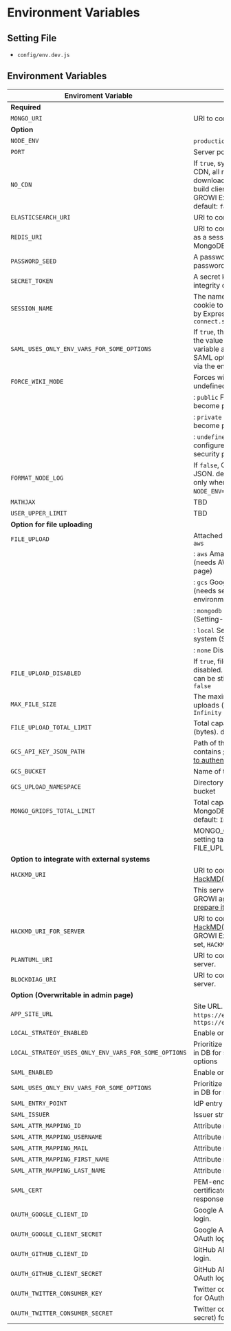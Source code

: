 # Environment Variables

## Setting File

* `config/env.dev.js`

## Environment Variables 

|Enviroment Variable|Description|
|---|---|
| **Required** ||
|`MONGO_URI`| URI to connect to MongoDB. |
| **Option** ||
|`NODE_ENV`| `production` OR `development`.|
|`PORT`|Server port. default: `3000`.|
|`NO_CDN`| If `true`, system doesn't use CDN, all resources will be downloaded from CDN when build client, and served by the GROWI Express server. default: `false`.|
|`ELASTICSEARCH_URI`| URI to connect to Elasticearch.|
|`REDIS_URI`| URI to connect to Redis (use it as a session store instead of MongoDB).|
|`PASSWORD_SEED`| A password seed used by password hash generator.|
|`SECRET_TOKEN`| A secret key for verifying the integrity of signed cookies.|
|`SESSION_NAME`| The name of the session ID cookie to set in the response by Express. default: `connect.sid`|
| `SAML_USES_ONLY_ENV_VARS_FOR_SOME_OPTIONS`| If `true`, the system uses only the value of the environment variable as the value of the SAML option that can be set via the environment variable.|
|`FORCE_WIKI_MODE`| Forces wiki mode. default: undefined|
| |: `public`   Forces all pages to become public|
| |: `private`  Forces all pages to become private|
| |: `undefined`  Publicity will be configured by the admin security page settings|
| `FORMAT_NODE_LOG`| If `false`, Output server log as JSON. defautl: `true` (Enabled only when `NODE_ENV=production`)|
|`MATHJAX` | TBD |
|`USER_UPPER_LIMIT`| TBD |
| **Option for file uploading** ||
| `FILE_UPLOAD`| Attached files storage. default: `aws`|
| |: `aws` Amazon Web Service S3 (needs AWS settings on Admin page)|
| |: `gcs` Google Cloud Storage (needs settings with environment variables)|
| |: `mongodb` MongoDB GridFS (Setting-less)|
| |:  `local` Server's Local file system (Setting-less)|
| |: `none`  Disable file uploading|
| `FILE_UPLOAD_DISABLED`| If `true`, file uploading will be disabled. However, the files can be still viewed. Default: `false`|
| `MAX_FILE_SIZE`| The maximum file size limit for uploads (bytes). default: `Infinity`|
| `FILE_UPLOAD_TOTAL_LIMIT`| Total capacity limit for uploads (bytes). default: `Infinity`|
| `GCS_API_KEY_JSON_PATH`| Path of the JSON file that contains [service account key to authenticate to GCP API](https://cloud.google.com/iam/docs/creating-managing-service-account-keys)|
| `GCS_BUCKET`| Name of the GCS bucket|
| `GCS_UPLOAD_NAMESPACE`| Directory name to create in the bucket|
| `MONGO_GRIDFS_TOTAL_LIMIT`| Total capacity limit of MongoDB GridFS (bytes). default: `Infinity`|
|| MONGO_GRIDFS_TOTAL_LIMIT setting takes precedence over FILE_UPLOAD_TOTAL_LIMIT.|
|**Option to integrate with external systems**||
| `HACKMD_URI`| URI to connect to [HackMD(CodiMD)](https://hackmd.io/) server.|
|| This server must load the GROWI agent. [Here's how to prepare it](/en/admin-guide/admin-cookbook/integrate-with-hackmd.html).|
| `HACKMD_URI_FOR_SERVER`| URI to connect to [HackMD(CodiMD)](https://hackmd.io/) server from GROWI Express server. If not set, `HACKMD_URI` will be used.|
| `PLANTUML_URI`| URI to connect to [PlantUML](http://plantuml.com/) server.|
| `BLOCKDIAG_URI`| URI to connect to [blockdiag](http://http://blockdiag.com/) server.|
|**Option (Overwritable in admin page)**||
|  `APP_SITE_URL`| Site URL. e.g. `https://example.com`, `https://example.com:8080`|
|  `LOCAL_STRATEGY_ENABLED`| Enable or disable ID/Pass login|
|  `LOCAL_STRATEGY_USES_ONLY_ENV_VARS_FOR_SOME_OPTIONS`| Prioritize env vars than values in DB for some ID/Pass login options|
|  `SAML_ENABLED`| Enable or disable SAML|
|  `SAML_USES_ONLY_ENV_VARS_FOR_SOME_OPTIONS`| Prioritize env vars than values in DB for some SAML options|
|  `SAML_ENTRY_POINT`| IdP entry point|
|  `SAML_ISSUER`| Issuer string to supply to IdP|
|  `SAML_ATTR_MAPPING_ID`| Attribute map for id|
|  `SAML_ATTR_MAPPING_USERNAME`| Attribute map for username|
|  `SAML_ATTR_MAPPING_MAIL`| Attribute map for email|
|  `SAML_ATTR_MAPPING_FIRST_NAME`| Attribute map for first name|
|  `SAML_ATTR_MAPPING_LAST_NAME`|  Attribute map for last name|
|  `SAML_CERT`| PEM-encoded X.509 signing certificate string to validate the response from IdP|
|  `OAUTH_GOOGLE_CLIENT_ID`| Google API client id for OAuth login.|
|  `OAUTH_GOOGLE_CLIENT_SECRET`| Google API client secret for OAuth login.|
|  `OAUTH_GITHUB_CLIENT_ID`| GitHub API client id for OAuth login.|
|  `OAUTH_GITHUB_CLIENT_SECRET`| GitHub API client secret for OAuth login.|
|  `OAUTH_TWITTER_CONSUMER_KEY`| Twitter consumer key(API key) for OAuth login.|
|  `OAUTH_TWITTER_CONSUMER_SECRET`| Twitter consumer secret(API secret) for OAuth login.|


